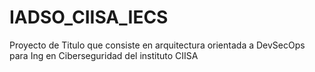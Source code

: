 # IADSO_CIISA_IECS
Proyecto de Titulo que consiste en arquitectura orientada a DevSecOps para Ing en Ciberseguridad del instituto CIISA
